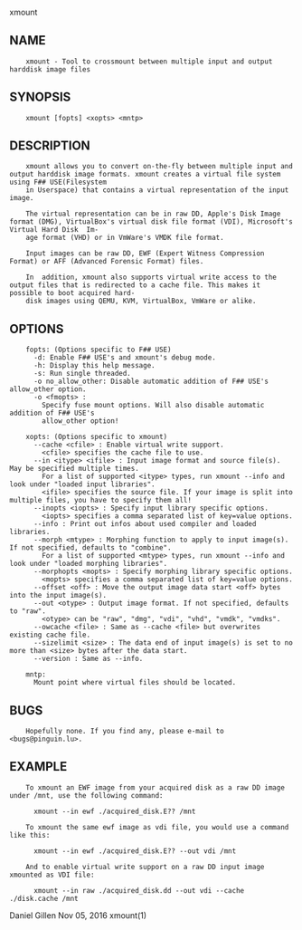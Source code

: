   xmount
 
## NAME
        xmount - Tool to crossmount between multiple input and output harddisk image files
 
## SYNOPSIS
        xmount [fopts] <xopts> <mntp>
 
## DESCRIPTION
        xmount allows you to convert on-the-fly between multiple input and output harddisk image formats. xmount creates a virtual file system using F## USE(Filesystem
        in Userspace) that contains a virtual representation of the input image.
 
        The virtual representation can be in raw DD, Apple's Disk Image format (DMG), VirtualBox's virtual disk file format (VDI), Microsoft's Virtual Hard Disk  Im‐
        age format (VHD) or in VmWare's VMDK file format.
 
        Input images can be raw DD, EWF (Expert Witness Compression Format) or AFF (Advanced Forensic Format) files.
 
        In  addition, xmount also supports virtual write access to the output files that is redirected to a cache file. This makes it possible to boot acquired hard‐
        disk images using QEMU, KVM, VirtualBox, VmWare or alike.
 
## OPTIONS
        fopts: (Options specific to F## USE)
          -d: Enable F## USE's and xmount's debug mode.
          -h: Display this help message.
          -s: Run single threaded.
          -o no_allow_other: Disable automatic addition of F## USE's allow_other option.
          -o <fmopts> :
            Specify fuse mount options. Will also disable automatic addition of F## USE's
            allow_other option!
 
        xopts: (Options specific to xmount)
          --cache <cfile> : Enable virtual write support.
            <cfile> specifies the cache file to use.
          --in <itype> <ifile> : Input image format and source file(s). May be specified multiple times.
            For a list of supported <itype> types, run xmount --info and look under "loaded input libraries".
            <ifile> specifies the source file. If your image is split into multiple files, you have to specify them all!
          --inopts <iopts> : Specify input library specific options.
            <iopts> specifies a comma separated list of key=value options.
          --info : Print out infos about used compiler and loaded libraries.
          --morph <mtype> : Morphing function to apply to input image(s). If not specified, defaults to "combine".
            For a list of supported <mtype> types, run xmount --info and look under "loaded morphing libraries".
          --morphopts <mopts> : Specify morphing library specific options.
            <mopts> specifies a comma separated list of key=value options.
          --offset <off> : Move the output image data start <off> bytes into the input image(s).
          --out <otype> : Output image format. If not specified, defaults to "raw".
            <otype> can be "raw", "dmg", "vdi", "vhd", "vmdk", "vmdks".
          --owcache <file> : Same as --cache <file> but overwrites existing cache file.
          --sizelimit <size> : The data end of input image(s) is set to no more than <size> bytes after the data start.
          --version : Same as --info.
 
        mntp:
          Mount point where virtual files should be located.
 
## BUGS
        Hopefully none. If you find any, please e-mail to <bugs@pinguin.lu>.
 
## EXAMPLE
        To xmount an EWF image from your acquired disk as a raw DD image under /mnt, use the following command:
 
          xmount --in ewf ./acquired_disk.E?? /mnt
 
        To xmount the same ewf image as vdi file, you would use a command like this:
 
          xmount --in ewf ./acquired_disk.E?? --out vdi /mnt
 
        And to enable virtual write support on a raw DD input image xmounted as VDI file:
 
          xmount --in raw ./acquired_disk.dd --out vdi --cache ./disk.cache /mnt
 
 Daniel Gillen                                                               Nov 05, 2016                                                                   xmount(1)
